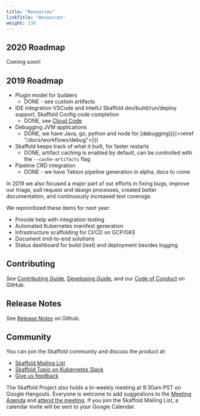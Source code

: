 ```yaml
---
title: "Resources"
linkTitle: "Resources"
weight: 130
---
```


## 2020 Roadmap

Coming soon!  

## 2019 Roadmap

* Plugin model for builders
   * DONE - see custom artifacts
* IDE integration VSCode and IntelliJ Skaffold dev/build/run/deploy support, Skaffold Config code completion
   * DONE, see [Cloud Code](http://cloud.google.com/code)
* Debugging JVM applications 
    * DONE, we have Java, go, python and node for [debugging]({{<relref "/docs/workflows/debug">}})
* Skaffold keeps track of what it built, for faster restarts
    * DONE, artifact caching is enabled by default, can be controlled with the `--cache-artifacts` flag
* Pipeline CRD integration
    * DONE - we have Tekton pipeline generation in alpha, docs to come

In 2019 we also focused a major part of our efforts in fixing bugs, improve our triage, pull request and design processes, created better documentation, and continuously increased test coverage.

We reprioritized these items for next year: 

* Provide help with integration testing
* Automated Kubernetes manifest generation
* Infrastructure scaffolding for CI/CD on GCP/GKE
* Document end-to-end solutions
* Status dashboard for build (test) and deployment besides logging

## Contributing

See [Contributing Guide](https://github.com/GoogleContainerTools/skaffold/blob/master/CONTRIBUTING.md),
[Developing Guide](https://github.com/GoogleContainerTools/skaffold/blob/master/DEVELOPMENT.md),
and our [Code of Conduct](https://github.com/GoogleContainerTools/skaffold/blob/master/code-of-conduct.md)
on GitHub.

## Release Notes

See [Release Notes](https://github.com/GoogleContainerTools/skaffold/blob/master/CHANGELOG.md) on Github.

## Community

You can join the Skaffold community and discuss the product at:

* [Skaffold Mailing List](https://groups.google.com/forum#!forum/skaffold-users)
* [Skaffold Topic on Kubernetes Slack](https://kubernetes.slack.com/messages/CABQMSZA6/)
* [Give us feedback](feedback)

The Skaffold Project also holds a bi-weekly meeting at 9:30am PST on Google
Hangouts. Everyone is welcome to add suggestions to the [Meeting Agenda](https://docs.google.com/document/d/1mnCC_fAI3pmg3Vb2nMJyPk8Qtjjuapw_BTyqI_dX7sk/edit)
and [attend the meeting](https://hangouts.google.com/hangouts/_/google.com/skaffold).
If you join the Skaffold Mailing List, a calendar invite will be sent to your Google
Calendar.
